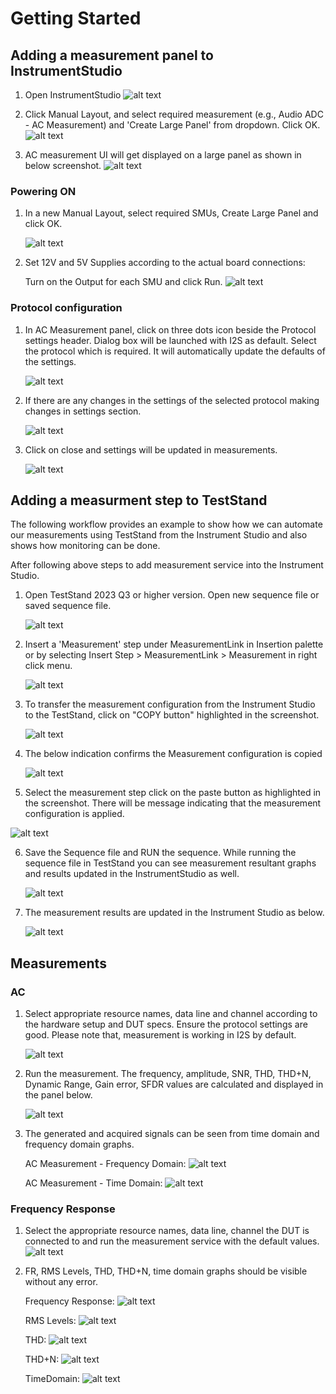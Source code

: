 # Getting Started

## Adding a measurement panel to InstrumentStudio

1. Open InstrumentStudio
   ![alt text](images/instr-studio-open-is.png)

2. Click Manual Layout, and select required measurement (e.g., Audio ADC - AC Measurement) and 'Create Large Panel' from dropdown. Click OK.
   ![alt text](images/instr-studio-manual-layout.png)

3. AC measurement UI will get displayed on a large panel as shown in below screenshot.
   ![alt text](images/instr-studio-ac-panel.png)


### Powering ON
1. In a new Manual Layout, select required SMUs, Create Large Panel and click OK.

   ![alt text](images/instr-studio-smu-selection.png)

2. Set 12V and 5V Supplies according to the actual board connections: 

   Turn on the Output for each SMU and click Run.
   ![alt text](images/instr-studio-smu-selection.png)

### Protocol configuration

1. In AC Measurement panel, click on three dots icon beside the Protocol settings header. Dialog box will be launched with I2S as default.
   Select the protocol which is required. It will automatically update the defaults of the settings.

   ![alt text](images/protocol-window.png)

2. If there are any changes in the settings of the selected protocol making changes in settings section.
   
   ![alt text](images/protocol-window.png)

3. Click on close and settings will be updated in measurements.
   
   ![alt text](images/close-window.png)

## Adding a measurment step to TestStand 

The following workflow provides an example to show how we can automate our measurements using TestStand from the Instrument Studio and also shows how monitoring can be done. 

After following above steps to add measurement service into the Instrument Studio.

1. Open TestStand 2023 Q3 or higher version. Open new sequence file or saved sequence file. 

   ![alt text](images/teststand-open-seq.png)

2. Insert a 'Measurement' step under MeasurementLink in Insertion palette or by selecting Insert Step > MeasurementLink > Measurement in right click menu.

   ![alt text](images/teststand-insert-measlink-step.png)

3. To transfer the measurement configuration from the Instrument Studio to the TestStand, click on "COPY button" highlighted in the screenshot.

   ![alt text](images/instr-studio-copy-meas-config.png)

4. The below indication confirms the Measurement configuration is copied

   ![alt text](images/instr-studio-meas-config-copied.png)

5. Select the measurement step click on the paste button as highlighted in the screenshot. There will be message indicating that the measurement configuration is applied.

  ![alt text](images/teststand-paste-config.png)

6. Save the Sequence file and RUN the sequence. While running the sequence file in TestStand you can see measurement resultant graphs and results  updated in the InstrumentStudio as well.

   ![alt text](images/teststand-run-seq.png)

7. The measurement results are updated in the Instrument Studio as below.

   ![alt text](images/instr-studio-results-from-ts.png)

## Measurements
### AC

1. Select appropriate resource names, data line and channel according to the hardware setup and DUT specs. Ensure the protocol settings are good. Please note that, measurement is working in I2S by default.

   ![alt text](images/ac-config.png)

2. Run the measurement. The frequency, amplitude, SNR, THD, THD+N, Dynamic Range, Gain error, SFDR values are calculated and displayed in the panel below.

   ![alt text](images/ac-meas-results.png)
3. The generated and acquired signals can be seen from time domain and frequency domain graphs.

   AC Measurement - Frequency Domain:
   ![alt text](images/ac-freq-domain.png)

   AC Measurement - Time Domain:
   ![alt text](images/ac-time-domain.png)

### Frequency Response

1. Select the appropriate resource names, data line, channel the DUT is connected to and run the measurement service with the default values.
   ![alt text](images/freq-resp-config.png)

2. FR, RMS Levels, THD, THD+N, time domain graphs should be visible without any error.

   Frequency Response:
   ![alt text](images/freq-resp-fr.png)

   RMS Levels:
   ![alt text](images/freq-resp-rms-levels.png)

   THD:
   ![alt text](images/freq-resp-thd.png)

   THD+N:
   ![alt text](images/freq-resp-thd-plus-n.png)

   TimeDomain:
   ![alt text](images/freq-resp-time-domain.png)
